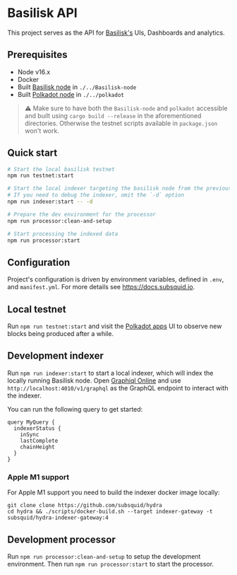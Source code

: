 # Basilisk API

This project serves as the API for [Basilisk's](https://bsx.fi) UIs, Dashboards and analytics.

## Prerequisites

* Node v16.x
* Docker
* Built [Basilisk node](https://github.com/galacticcouncil/Basilisk-node) in `./../Basilisk-node`
* Built [Polkadot node](https://github.com/paritytech/polkadot) in `./../polkadot`


> ⚠️ Make sure to have both the `Basilisk-node` and `polkadot` accessible and built using `cargo build --release` in the aforementioned directories. Otherwise the testnet scripts available in `package.json` won't work.

## Quick start  

```zsh
# Start the local basilisk testnet
npm run testnet:start

# Start the local indexer targeting the basilisk node from the previous step
# If you need to debug the indexer, omit the `-d` option
npm run indexer:start -- -d

# Prepare the dev environment for the processor
npm run processor:clean-and-setup

# Start processing the indexed data
npm run processor:start
```
 
## Configuration

Project's configuration is driven by environment variables, defined in `.env`,
and `manifest.yml`. For more details see https://docs.subsquid.io.

## Local testnet

Run `npm run testnet:start` and visit the [Polkadot apps](https://polkadot.js.org/apps/?rpc=ws%3A%2F%2F127.0.0.1%3A9988#/explorer) UI to observe new blocks being produced after a while.

## Development indexer

Run `npm run indexer:start` to start a local indexer, which will index the locally running Basilisk node.
Open [Graphiql Online](https://graphiql-online.com/graphiql) and use `http://localhost:4010/v1/graphql` as the GraphQL endpoint
to interact with the indexer.

You can run the following query to get started:

```
query MyQuery {
  indexerStatus {
    inSync
    lastComplete
    chainHeight
  }
}
```

### Apple M1 support

For Apple M1 support you need to build the indexer docker image locally:

```
git clone clone https://github.com/subsquid/hydra
cd hydra && ./scripts/docker-build.sh --target indexer-gateway -t subsquid/hydra-indexer-gateway:4
```

## Development processor

Run `npm run processor:clean-and-setup` to setup the development environment. Then run `npm run processor:start` to start the processor.
